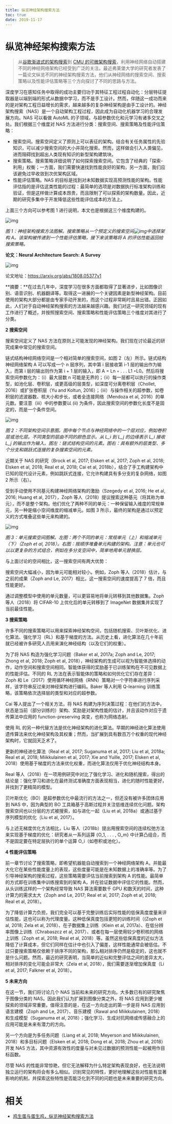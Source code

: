 ```yaml
---
title: 纵览神经架构搜索方法
toc: true
date: 2019-11-17
---
```


# 纵览神经架构搜索方法


> 从[谷歌渐进式的架构搜索](http://mp.weixin.qq.com/s?__biz=MzA3MzI4MjgzMw==&mid=2650734862&idx=5&sn=1fb8db294720d3740081bff10441cbd7&chksm=871ac570b06d4c66ad3bdde09c51c2a1e30f89f35267a625c40558d978ab33d9516deb63782c&scene=21#wechat_redirect)到 [CMU 的可微架构搜索](http://mp.weixin.qq.com/s?__biz=MzA3MzI4MjgzMw==&mid=2650744369&idx=1&sn=c8bdab99bce21331f4823300e0f7070f&chksm=871ae24fb06d6b59871fc8295d6b4fc929ac84f431823b74f6d904d94d3db1690abde31f58d0&scene=21#wechat_redirect)，利用神经网络自动搭建不同的神经网络架构已经受到广泛的关注。最近弗莱堡大学的研究者发表了一篇论文纵览不同的神经架构搜索方法，他们从神经网络的搜索空间、搜索策略以及性能评估策略等三个方向探讨了不同的思路与方法。



深度学习在感知任务中取得的成功主要归功于其特征工程过程自动化：分层特征提取器是以端到端的形式从数据中学习，而不是手工设计。然而，伴随这一成功而来的是对架构工程日益增长的需求，越来越多的复杂神经架构是由手工设计的。神经架构搜索（NAS）是一个自动架构工程过程，因此成为自动化机器学习的合理发展方向。NAS 可以看做 AutoML 的子领域，与超参数优化和元学习有诸多交叉之处。我们根据三个维度对 NAS 方法进行分类：搜索空间、搜索策略及性能评估策略：



- 搜索空间。搜索空间定义了原则上可以表征的架构。结合有关任务属性的先验知识，可以减少搜索空间的大小并简化搜索。然而，这样做会引入人类偏见，进而阻碍找到超出人类现有知识的新型架构建筑块。
- 搜索策略。搜索策略详细说明了如何探索搜索空间。它包含了经典的「探索-利用」权衡；一方面，我们需要快速找到性能良好的架构，另一方面，我们应该避免过早收敛到次优架构区域。
- 性能评估策略。NAS 的目标是找到对未知数据实现高预测性能的架构。性能评估指的是评估这类性能的过程：最简单的选项是对数据执行标准架构训练和验证，但是这样做计算成本昂贵，而且限制了可以探索的架构数量。因此，近期的研究多集中于开发降低这些性能评估成本的方法上。



上面三个方向可以参考图 1 进行说明，本文也是根据这三个维度构建的。



![img](https://mmbiz.qpic.cn/mmbiz_png/KmXPKA19gW8z8b8pQrp0s9dStZDzKIyLjfnNbctDiaNxibXh2ibdMXkIKuLjiceOgf8T6LbDhZicJXdQAXYfas3QDLA/640?wx_fmt=png&tp=webp&wxfrom=5&wx_lazy=1&wx_co=1)

*图 1：神经架构搜索方法图解。搜索策略从一个预定义的搜索空间![img](https://mmbiz.qpic.cn/mmbiz_png/KmXPKA19gW8z8b8pQrp0s9dStZDzKIyLLGkMvERYsh7D9Sy0dhX3Fw8Sn1BgpjABVw6bkquW4OQ0WoLDnrPXibw/640?wx_fmt=png&tp=webp&wxfrom=5&wx_lazy=1&wx_co=1)中选择架构 A。该架构被传递到一个性能评估策略，接下来该策略将 A 的评估性能返回给搜索策略。*



**论文：Neural Architecture Search: A Survey**



![img](https://mmbiz.qpic.cn/mmbiz_png/KmXPKA19gW8z8b8pQrp0s9dStZDzKIyLlOrrYmZdKjibsaYQFM1BR535fBxxMyvbr6dYUuI9nxcIvibQH82YZtrQ/640?wx_fmt=png&tp=webp&wxfrom=5&wx_lazy=1&wx_co=1)



论文地址：https://arxiv.org/abs/1808.05377v1



**摘要：**在过去几年中，深度学习在很多方面都取得了显著进步，比如图像识别、语音识别、机器翻译等。取得这一进展的一个关键因素是新型神经架构。目前使用的架构大部分都是由专家手动开发的，而这个过程非常耗时且易出错。正因如此，人们对于自动神经架构搜索的方法越来越感兴趣。我们对这一研究领域的现有工作进行了概述，并按照搜索空间、搜索策略和性能评估策略三个维度对其进行了分类。



**2 搜索空间**



搜索空间定义了 NAS 方法在原则上可能发现的神经架构。我们现在讨论最近的研究成果中常见的搜索空间。



链式结构神经网络空间是一个相对简单的搜索空间，如图 2（左）所示。链式结构神经网络架构 A 可以写成一个 n 层序列，其中第 i 层接收第 i-1 层的输出作为输入，而第 i 层的输出则作为第 i + 1 层的输入，即 A = Ln ◦ . . . L1 ◦L0。然后将搜索空间参数化为：（i）最大层数 n 可能是无界的；（ii）每一层都可以执行的操作类型，如池化层、卷积层，或更高级的层类型，如深度可分离卷积层（Chollet, 2016）或扩张卷积层（Yu and Koltun, 2016）；（iii）与操作相关的超参数，如卷积层的滤波器数、核大小和步长，或者全连接网络（Mendoza et al, 2016）的单元数。要注意（iii）中的参数要以 (ii) 为条件，因此搜索空间的参数化长度不是固定的，而是一个条件空间。



![img](https://mmbiz.qpic.cn/mmbiz_png/KmXPKA19gW8z8b8pQrp0s9dStZDzKIyLPRu8WYkBBhJiaax39CD3nF8Tibel1NNo7MCcIUrlANC3OTyHmT2iaLk8A/640?wx_fmt=png&tp=webp&wxfrom=5&wx_lazy=1&wx_co=1)

*图 2：不同架构空间示意图。图中每个节点与神经网络中的一个层对应，例如卷积层或池化层。不同类型的层由不同的颜色显示。从 L_i 到 L_j 的边缘表示 L_i 接收 L_j 的输出作为输入。图左：链式结构空间的元素。图右：具有额外的层类型、多个分支和跳跃式连接的复杂搜索空间的元素。*



近期关于 NAS 的研究（Brock et al, 2017; Elsken et al, 2017; Zoph et al, 2018; Elsken et al, 2018; Real et al, 2018; Cai et al, 2018b），结合了手工构建架构中已知的现代设计元素，例如跳跃式连接，它允许构建具有多分支的复杂网络，如图 2 所示（右）。



受到手动使用不同基元构建神经网络架构的激励（Szegedy et al, 2016; He et al, 2016; Huang et al, 2017），Zoph 等人（2018）提议搜索这种基元（将其称为单元），而不是整个架构。他们优化了两种不同的单元：一种保留输入维度的常规单元，另一种是缩小空间维度的缩减单元。如图 3 所示，最终的架构是通过以预定义的方式堆叠这些单元来构建的。



![img](https://mmbiz.qpic.cn/mmbiz_png/KmXPKA19gW8z8b8pQrp0s9dStZDzKIyLe7QnvwtrJyz14z652gnibT99Mx3faXH5ZSNDYgBH5xweqWVYm5YAUgg/640?wx_fmt=png&tp=webp&wxfrom=5&wx_lazy=1&wx_co=1)

*图 3：单元搜索空间图解。左图：两个不同的单元：常规单元（上）和缩减单元（下）（Zoph et al, 2018）。右图：按顺序堆叠单元构建的架构。注意：单元也可以以更复杂的方式组合，例如在多分支空间中，简单地用单元替换层。*



与上面讨论的空间相比，这一搜索空间有两大优势：



搜索空间大幅减小，因为单元可能相对较小。例如，Zoph 等人（2018）估计，与之前的成果（Zoph and Le, 2017）相比，这一搜索空间的速度提高了 7 倍，而且性能更好。



通过调整模型中使用的单元数量，可以更容易地将单元转移到其他数据集。Zoph 等人（2018）将 CIFAR-10 上优化后的单元转移到了 ImageNet 数据集并实现了当前最佳性能。



**3 搜索策略**



许多不同的搜索策略可以用来探索神经架构空间，包括随机搜索、贝叶斯优化、进化算法、强化学习（RL）和基于梯度的方法。从历史上看，进化算法在几十年前就已经被许多研究人员用来演化神经结构（以及它们的权重）。



为了将 NAS 构造为强化学习问题（Baker et al, 2017a; Zoph and Le, 2017; Zhong et al, 2018; Zoph et al, 2018），神经架构的生成可以视为智能体选择的动作，动作空间和搜索空间相同。智能体获得的奖励基于已训练架构在不可见数据上的性能评估。不同的 RL 方法在表示智能体的策略和如何优化它们存在差异：Zoph 和 Le（2017）使用循环神经网络（RNN）策略对一个字符串进行序列采样，该字符串反过来对神经架构进行编码。Baker 等人利用 Q-learning 训练策略，该策略依次选择层的类型和对应的超参数。



 Cai 等人提出了一个相关方法，将 NAS 构建为序列决策过程：在他们的方法中，状态是当前（部分训练的）架构、奖励是对架构性能的估计，并且该动作对应于遗传算法中应用的 function-preserving 突变，也称为网络态射。



使用 RL 的另一种代替方法是优化神经架构的进化算法。早期的神经进化算法使用遗传算法来优化神经架构及其权重；然而，当扩展到具有数百万个权重的现代神经架构时，它就回天乏术了。



更新的神经进化算法（Real et al, 2017; Suganuma et al, 2017; Liu et al, 2018a; Real et al, 2018; Miikkulainen et al, 2017; Xie and Yuille, 2017; Elsken et al, 2018）使用基于梯度的方法来优化权重，而进化算法仅用于优化神经结构本身。



Real 等人（2018）在一项用例研究中对比了强化学习、进化和随机搜索，得出的结论是：强化学习和进化在最终测试准确度方面表现相当，进化的随时性能更好，并找到了更精简的模型。



贝叶斯优化（BO）是超参数优化中最流行的方法之一，但还没有被许多团体应用到 NAS 中，因为典型的 BO 工具箱基于高斯过程并关注低维连续优化问题。架构搜索空间也以分层的方式被搜索，如与进化一起（Liu et al, 2018a）或通过基于序列模型的优化（Liu et al, 2017）。



与上述无梯度优化方法相比，Liu 等人（2018b）提出用搜索空间的连续松弛方法来实现基于梯度的优化：研究者从一系列运算 {O_1, . . . , O_m} 中计算凸组合，而不是固定要在特定层执行的单个运算 O_i（如卷积或池化）。



**4 性能评估策略**



前一章节讨论了搜索策略，即希望机器能自动搜索到一个神经网络架构 A，并能最大化它在某些性能度量上的表现，这些度量可能是在未知数据上的准确率等。为了引导神经架构的搜索过程，这些策略需要评估当前搜索到架构 A 的性能。最简单的方式即在训练集中训练搜索到的架构 A，并在验证数据中评估它的性能。然而，从头训练这样的一个架构经常导致 NAS 算法需要数千 GPU 和数天的时间，这种计算力的需求太大（Zoph and Le, 2017; Real et al, 2017; Zoph et al, 2018; Real et al, 2018）。



为了降低计算力负担，我们完全可以基于完整训练后实际性能的低保真度度量来评估性能，这也可以称为代理度量。这种低保真度包括更短的训练时间（(Zoph et al, 2018; Zela et al, 2018）、在子数据集上训练（Klein et al, 2017a）、在低分辨率图像上训练（Chrabaszcz et al, 2017）、或者在每一层使用较少卷积核的网络上训练（Zoph et al, 2018; Real et al, 2018）等。虽然这些低保真度的近似方法降低了计算成本，但它们同样在估计中也引入了偏差，这样性能通常会被低估。不过只要搜索策略仅依赖于排序不同的架构，那么相对排序仍然是稳定的，这也就不是什么问题。然而，最近的研究表明，当简单的近似和完整评估之间的差异太大，相对排序的变化可能会非常大（Zela et al, 2018），我们需要逐渐增加保真度（Li et al, 2017; Falkner et al, 2018）。



**5 未来方向**



在这一节，我们将讨论几个 NAS 当前和未来的研究方向。大多数已有的研究聚焦于图像分类的 NAS。因此我们认为扩展到图像分类之外，将 NAS 应用到更少被探索的领域非常重要。值得注意的是，在这一方向走出的第一步是将 NAS 应用到语言建模（Zoph and Le, 2017）、音乐建模（Rawal and Miikkulainen, 2018）和生成模型（Suganuma et al, 2018）；强化学习、生成对抗网络或传感融合上的应用可能是未来有潜力的方向。



另一个方向是为多任务问题（Liang et al, 2018; Meyerson and Miikkulainen, 2018）和多目标问题（Elsken et al, 2018; Dong et al, 2018; Zhou et al, 2018）开发 NAS 方法，其中资源有效性的度量与对未见过数据的预测性能一起被用作目标函数。



尽管 NAS 的性能非常惊艳，但它无法解释为什么特定架构表现良好，也无法说明独立运行的架构将会有多么相似。识别常见的特性，更好地理解这些对性能有显著影响的机制，并探索这些特性是否能泛化到不同的问题也是未来重要的研究方向。


# 相关

- [鸡生蛋与蛋生鸡，纵览神经架构搜索方法](https://mp.weixin.qq.com/s?__biz=MzA3MzI4MjgzMw==&mid=2650747250&idx=1&sn=f2415030972db2b00bdc21dc4e6108fa&chksm=871af50cb06d7c1a29c1e72ce40e3516b0cd7d3faa5334dfea7db0e02b6e12b992ae93a182e1&mpshare=1&scene=1&srcid=0820HNhBsrH3ZlZN9A4zPUj5#rd)
